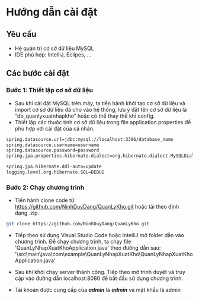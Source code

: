 # Hướng dẫn cài đặt

## Yêu cầu
- Hệ quản trị cơ sở dữ liệu MySQL
- IDE phù hợp: IntelliJ, Eclipes, ...

## Các bước cài đặt
### Bước 1: Thiết lập cơ sở dữ liệu
- Sau khi cài đặt MySQL trên máy, ta tiến hành khởi tạo cơ sở dữ liệu và import cơ sở dữ liệu đã cho vào hệ thống, lưu ý đặt tên cơ sở dữ liệu là “db_quanlyxuatnhapkho” hoặc có thể thay thế khi config.
- Thiết lập các thuộc tính cơ sở dữ liệu trong file application.properties để phù hợp với cài đặt của cá nhân.

```bash
spring.datasource.url=jdbc:mysql://localhost:3306/database_name
spring.datasource.username=username
spring.datasource.password=password
spring.jpa.properties.hibernate.dialect=org.hibernate.dialect.MySQLDialect

spring.jpa.hibernate.ddl-auto=update
logging.level.org.hibernate.SQL=DEBUG

```
### Bước 2: Chạy chương trình
- Tiến hành clone code từ https://github.com/NinhDuyDang/QuanLyKho.git hoặc tải theo định dạng .zip.
```bash
git clone https://github.com/NinhDuyDang/QuanLyKho.git

```
- Tiếp theo sử dụng Visual Studio Code hoặc IntelliJ mở folder dẫn vào chương trình. Để chạy chương trình, ta chạy file 'QuanLyNhapXuatKhoApplication.java' theo đường dẫn sau:  '\src\main\java\com\example\QuanLyNhapXuatKho\QuanLyNhapXuatKhoApplication.java'

- Sau khi khởi chạy server thành công. Tiếp theo mở trình duyệt và truy cập vào đường dẫn localhost:8080 để bắt đầu sử dụng chương trình.
- Tài khoản được cung cấp của ***admin*** là ***admin*** và mật khẩu là admin